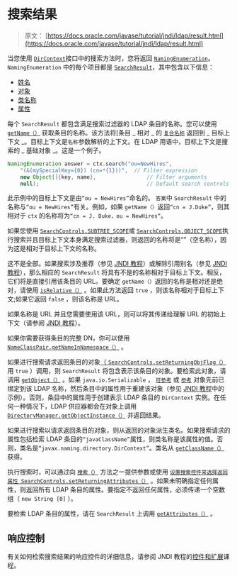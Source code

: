 # 搜索结果

> 原文： [https://docs.oracle.com/javase/tutorial/jndi/ldap/result.html](https://docs.oracle.com/javase/tutorial/jndi/ldap/result.html)

当您使用 [`DirContext`](https://docs.oracle.com/javase/8/docs/api/javax/naming/directory/DirContext.html)接口中的搜索方法时，您将返回 [`NamingEnumeration`](https://docs.oracle.com/javase/8/docs/api/javax/naming/NamingEnumeration.html)。 `NamingEnumeration` 中的每个项目都是 [`SearchResult`](https://docs.oracle.com/javase/8/docs/api/javax/naming/directory/SearchResult.html)，其中包含以下信息：

*   [姓名](#NAME)
*   [对象](#OBJ)
*   [类名称](#CLASS)
*   [属性](#ATTRS)

每个 `SearchResult` 都包含满足搜索过滤器的 LDAP 条目的名称。您可以使用 [`getName（）`](https://docs.oracle.com/javase/8/docs/api/javax/naming/NameClassPair.html#getName--) 获取条目的名称。该方法将[条目 _ 相对 _ 的 [`复合名称`](https://docs.oracle.com/javase/8/docs/api/javax/naming/CompositeName.html) 返回到 _ 目标上下文 _。目标上下文是`名称`参数解析的上下文。在 LDAP 用语中，目标上下文是搜索的 _ 基础对象 _。这是一个例子。

```java
NamingEnumeration answer = ctx.search("ou=NewHires", 
    "(&(mySpecialKey={0}) (cn=*{1}))",  // Filter expression
    new Object[]{key, name},                // Filter arguments
    null);                                  // Default search controls

```

此示例中的目标上下文是由`“ou = NewHires”`命名的。 `答案`中 `SearchResult` 中的名称与`“ou = NewHires”`有关。例如，如果 `getName（）`返回`“cn = J.Duke”`，则其相对于 `ctx` 的名称将为`“cn = J. Duke，ou = NewHires“`。

如果您使用 [`SearchControls.SUBTREE_SCOPE`](https://docs.oracle.com/javase/8/docs/api/javax/naming/directory/SearchControls.html#SUBTREE_SCOPE)或 [`SearchControls.OBJECT_SCOPE`](https://docs.oracle.com/javase/8/docs/api/javax/naming/directory/SearchControls.html#OBJECT_SCOPE)执行搜索并且目标上下文本身满足搜索过滤器，则返回的名称将是“”（空名称），因为这是相对于目标上下文的名称。

这不是全部。如果搜索涉及推荐（参见 [JNDI 教程](https://docs.oracle.com/javase/jndi/tutorial/ldap/referral/index.html)）或解除引用别名（参见 [JNDI 教程](https://docs.oracle.com/javase/jndi/tutorial/ldap/misc/aliases.html)），那么相应的 `SearchResult` 将具有不是的名称相对于目标上下文。相反，它们将是直接引用该条目的 URL。要确定 `getName（）`返回的名称是相对还是绝对，请使用 [`isRelative（）`](https://docs.oracle.com/javase/8/docs/api/javax/naming/NameClassPair.html#isRelative--) 。如果此方法返回 `true` ，则该名称相对于目标上下文;如果它返回 `false` ，则该名称是 URL。

如果名称是 URL 并且您需要使用该 URL，则可以将其传递给理解 URL 的初始上下文（请参阅 [JNDI 教程](https://docs.oracle.com/javase/jndi/tutorial/ldap/misc/url.html)）。

如果你需要获得条目的完整 DN，你可以使用 [`NameClassPair.getNameInNamespace（）`](https://docs.oracle.com/javase/8/docs/api/javax/naming/NameClassPair.html#getNameInNamespace--) 。

如果进行搜索请求返回条目的对象[（ `SearchControls.setReturningObjFlag（）`](https://docs.oracle.com/javase/8/docs/api/javax/naming/directory/SearchControls.html#setReturningObjFlag-boolean-) 用 `true` ）调用，则 `SearchResult` 将包含表示该条目的对象。要检索此对象，请调用 [`getObject（）`](https://docs.oracle.com/javase/8/docs/api/javax/naming/Binding.html#getObject--) 。如果 `java.io.Serializable` ， [`可参考`](https://docs.oracle.com/javase/8/docs/api/javax/naming/Referenceable.html) 或 [`参考`](https://docs.oracle.com/javase/8/docs/api/javax/naming/Reference.html) 对象先前已绑定到该 LDAP 名称，然后条目中的属性用于重建该对象（参见 [JNDI 教程](https://docs.oracle.com/javase/jndi/tutorial/objects/reading/search.html)中的示例）。否则，条目中的属性用于创建表示 LDAP 条目的 `DirContext` 实例。在任何一种情况下，LDAP 供应器都会在对象上调用 [`DirectoryManager.getObjectInstance（）`](https://docs.oracle.com/javase/8/docs/api/javax/naming/spi/DirectoryManager.html#getObjectInstance-java.lang.Object-javax.naming.Name-javax.naming.Context-java.util.Hashtable-javax.naming.directory.Attributes-) 并返回结果。

如果进行搜索以请求返回条目的对象，则从返回的对象派生类名。如果搜索请求的属性包括检索 LDAP 条目的`“javaClassName”`属性，则类名称是该属性的值。否则，类名是`“javax.naming.directory.DirContext”`。类名从 [`getClassName（）`](https://docs.oracle.com/javase/8/docs/api/javax/naming/NameClassPair.html#getClassName--) 获得。

执行搜索时，可以通过向 [`搜索（）`](https://docs.oracle.com/javase/8/docs/api/javax/naming/directory/DirContext.html#search-javax.naming.Name-javax.naming.directory.Attributes-java.lang.String:A-) 方法之一提供参数或使用 [`设置搜索控件来选择返回属性 SearchControls.setReturningAttributes（）`](https://docs.oracle.com/javase/8/docs/api/javax/naming/directory/SearchControls.html#setReturningAttributes-java.lang.String:A-) 。如果未明确指定任何属性，则返回所有 LDAP 条目的属性。要指定不返回任何属性，必须传递一个空数组（ `new String [0]` ）。

要检索 LDAP 条目的属性，请在 `SearchResult` 上调用 [`getAttributes（）`](https://docs.oracle.com/javase/8/docs/api/javax/naming/directory/SearchResult.html#getAttributes--) 。

## 响应控制

有关如何检索搜索结果的响应控件的详细信息，请参阅 JNDI 教程的[控件和扩展](https://docs.oracle.com/javase/jndi/tutorial/ldap/ext/response.html)课程。